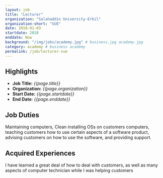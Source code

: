 ```yaml
---
layout: job
title: "Lecturer"
organization: "Salahaddin University-Erbil"
organization-short: "SUE"
date: 2018-01-03
startdate: 2018
enddate: Now
background: "/img/jobs/academy.jpg" # business.jpg academy.jpg
category: academy # business academy
permalink: /job/lecturer-sue
---
```


## Highlights

- **Job Title:** _{{page.title}}_
- **Organization:** _{{page.organization}}_
- **Start Date:** _{{page.startdate}}_
- **End Date**: _{{page.enddate}}_

## Job Duties

Maintaining computers, Clean installing OSs on customers computers, teaching customers how to use certain aspects of a software product, advising customers on how to use the software, and providing support.

## Acquired Experiences

I have learned a great deal of how to deal with customers, as well as many aspects of computer technician while I was helping customers


